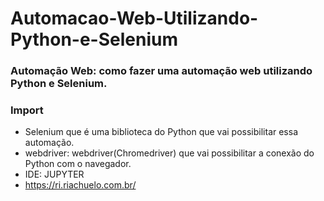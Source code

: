 # Automacao-Web-Utilizando-Python-e-Selenium

 ### Automação Web: como fazer uma automação web utilizando Python e Selenium.
 
 ### Import
 - Selenium que é uma biblioteca do Python que vai possibilitar essa automação.
 -  webdriver: webdriver(Chromedriver) que vai possibilitar a conexão do Python com o navegador. 
 -  IDE: JUPYTER
 -  https://ri.riachuelo.com.br/
 
